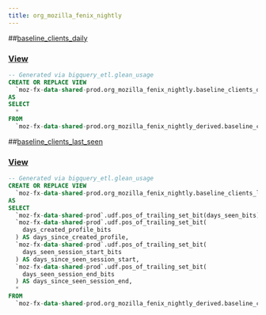 ```yaml
---
title: org_mozilla_fenix_nightly
---
```


##[baseline_clients_daily](https://github.com/mozilla/bigquery-etl/blob/master/sql/moz-fx-data-shared-prod/org_mozilla_fenix_nightly/baseline_clients_daily)
### [View](https://github.com/mozilla/bigquery-etl/blob/master/sql/moz-fx-data-shared-prod/org_mozilla_fenix_nightly/baseline_clients_daily/view.sql)

~~~~sql
-- Generated via bigquery_etl.glean_usage
CREATE OR REPLACE VIEW
  `moz-fx-data-shared-prod.org_mozilla_fenix_nightly.baseline_clients_daily`
AS
SELECT
  *
FROM
  `moz-fx-data-shared-prod.org_mozilla_fenix_nightly_derived.baseline_clients_daily_v1`
~~~~
##[baseline_clients_last_seen](https://github.com/mozilla/bigquery-etl/blob/master/sql/moz-fx-data-shared-prod/org_mozilla_fenix_nightly/baseline_clients_last_seen)
### [View](https://github.com/mozilla/bigquery-etl/blob/master/sql/moz-fx-data-shared-prod/org_mozilla_fenix_nightly/baseline_clients_last_seen/view.sql)

~~~~sql
-- Generated via bigquery_etl.glean_usage
CREATE OR REPLACE VIEW
  `moz-fx-data-shared-prod.org_mozilla_fenix_nightly.baseline_clients_last_seen`
AS
SELECT
  `moz-fx-data-shared-prod`.udf.pos_of_trailing_set_bit(days_seen_bits) AS days_since_seen,
  `moz-fx-data-shared-prod`.udf.pos_of_trailing_set_bit(
    days_created_profile_bits
  ) AS days_since_created_profile,
  `moz-fx-data-shared-prod`.udf.pos_of_trailing_set_bit(
    days_seen_session_start_bits
  ) AS days_since_seen_session_start,
  `moz-fx-data-shared-prod`.udf.pos_of_trailing_set_bit(
    days_seen_session_end_bits
  ) AS days_since_seen_session_end,
  *
FROM
  `moz-fx-data-shared-prod.org_mozilla_fenix_nightly_derived.baseline_clients_last_seen_v1`
~~~~
